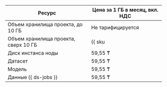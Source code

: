 | Ресурс | Цена за 1 ГБ в месяц, вкл. НДС |
| --- | --- |
| Объем хранилища проекта, до 10 ГБ | Не тарифицируется |
| Объем хранилища проекта, сверх 10 ГБ | {{ sku|KZT|nbs.network-nvme.allocated|month|string }} |
| Диск инстанса ноды | 59,55 ₸ |
| Датасет | 59,55 ₸ |
| Модель | 59,55 ₸ |
| Данные {{ ds-jobs }} | 59,55 ₸ |
